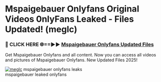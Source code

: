 # Mspaigebauer Onlyfans Original Videos 0nlyFans Leaked - Files Updated! (meglc)

<h3>🔴 CLICK HERE 🌐==►► <a href="https://tinyurl.com/x26r9saj" rel="nofollow">Mspaigebauer Onlyfans Updated Files</a></h3>

Get Mspaigebauer Onlyfans and all content. Now you can access all videos and pictures of Mspaigebauer Onlyfans. New Updated Files 2025!

[![meglc](https://i.imgur.com/LkgZPqh.gif)](https://tinyurl.com/x26r9saj)
mspaigebauer onlyfans leaks<br>
mspaigebauer leaked onlyfans